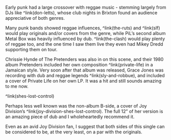 Early punk had a large crossover with reggae music - stemming largely from DJs like ^link(don-letts), whose club nights in Brixton found an audience appreciative of both genres.  

Many punk bands showed reggae influences, ^link(the-ruts) and ^link(slf) would play originals and/or covers from the genre, while PiL’s second album Metal Box was heavily influenced by dub. ^link(the-clash) would play plenty of reggae too, and the one time I saw them live they even had Mikey Dredd supporting them on tour.

Chrissie Hynde of The Pretenders was also in on this scene, and their 1980 album Pretenders included her own composition ^link(private-life) in a Jamaican style. Very soon after that album was released, Grace Jones was recording with dub and reggae legends ^link(sly-and-robbue), and included a cover of Private Life on her own LP.  It was a hit and still sounds amazing to me now.

^link(shes-lost-control)

Perhaps less well known was the non-album B-side, a cover of Joy Division’s ^link(joy-division-shes-lost-control). The full 12” of her version is an amazing piece of dub and I wholeheartedly recommend it.

Even as an avid Joy Division fan, I suggest that both sides of this single can be considered to be, at the very least, on a par with the originals.
